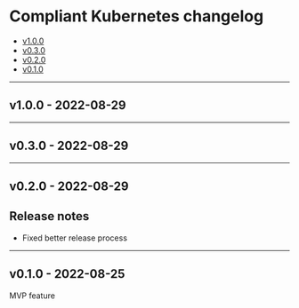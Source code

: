 # Compliant Kubernetes changelog
<!-- BEGIN TOC -->
- [v1.0.0](#v100---2022-08-29)
- [v0.3.0](#v030---2022-08-29)
- [v0.2.0](#v020---2022-08-29)
- [v0.1.0](#v010---2022-08-25)
<!-- END TOC -->

-------------------------------------------------
## v1.0.0 - 2022-08-29


-------------------------------------------------
## v0.3.0 - 2022-08-29


-------------------------------------------------
## v0.2.0 - 2022-08-29

## Release notes

- Fixed better release process

-------------------------------------------------
## v0.1.0 - 2022-08-25

MVP feature

